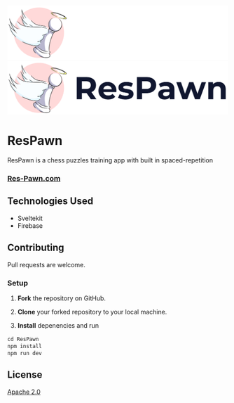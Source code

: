 

![](banner-on-dark.png#gh-dark-mode-only)
![](banner-on-light.png#gh-light-mode-only)

# ResPawn

ResPawn is a chess puzzles training app with built in spaced-repetition

### [Res-Pawn.com](https://res-pawn.com)

## Technologies Used

- Sveltekit
- Firebase

## Contributing

Pull requests are welcome.

### Setup

1. **Fork** the repository on GitHub.

2. **Clone** your forked repository to your local machine.

3. **Install** depenencies and run

```
cd ResPawn
npm install
npm run dev
```

## License

[Apache 2.0](https://choosealicense.com/licenses/apache-2.0/)
